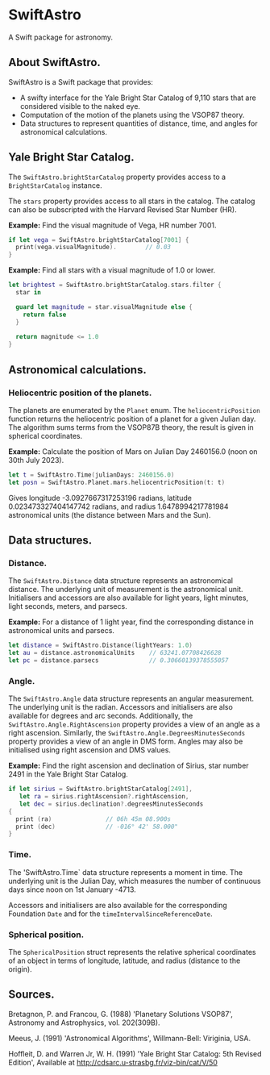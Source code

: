 # SwiftAstro

A Swift package for astronomy.

## About SwiftAstro.
SwiftAstro is a Swift package that provides:
* A swifty interface for the Yale Bright Star Catalog of 9,110 stars that are considered visible to the naked eye.
* Computation of the motion of the planets using the VSOP87 theory.
* Data structures to represent quantities of distance, time, and angles for astronomical calculations.

## Yale Bright Star Catalog.
The `SwiftAstro.brightStarCatalog` property provides access to a `BrightStarCatalog` instance.

The `stars` property provides access to all stars in the catalog. The catalog can also be subscripted with the Harvard Revised Star Number (HR).

**Example:** Find the visual magnitude of Vega, HR number 7001.

```Swift
if let vega = SwiftAstro.brightStarCatalog[7001] {
  print(vega.visualMagnitude).        // 0.03
}
```

**Example:** Find all stars with a visual magnitude of 1.0 or lower.

```Swift
let brightest = SwiftAstro.brightStarCatalog.stars.filter {
  star in

  guard let magnitude = star.visualMagnitude else {
    return false
  }
            
  return magnitude <= 1.0
}
```

## Astronomical calculations.

### Heliocentric position of the planets.
The planets are enumerated by the `Planet` enum. The `heliocentricPosition` function returns the heliocentric position of a planet for a given Julian day. The algorithm sums terms from the VSOP87B theory, the result is given in spherical coordinates.

**Example:** Calculate the position of Mars on Julian Day 2460156.0 (noon on 30th July 2023).

```Swift
let t = SwiftAstro.Time(julianDays: 2460156.0)
let posn = SwiftAstro.Planet.mars.heliocentricPosition(t: t)
```

Gives longitude -3.0927667317253196 radians, latitude 0.023473327404147742 radians, and radius 1.6478994217781984 astronomical units (the distance between Mars and the Sun).

## Data structures.

### Distance.
The `SwiftAstro.Distance` data structure represents an astronomical distance. The underlying unit of measurement is the astronomical unit. Initialisers and accessors are also available for light years, light minutes, light seconds, meters, and parsecs.

**Example:** For a distance of 1 light year, find the corresponding distance in astronomical units and parsecs.

```Swift
let distance = SwiftAstro.Distance(lightYears: 1.0)
let au = distance.astronomicalUnits    // 63241.07708426628
let pc = distance.parsecs              // 0.30660139378555057
```

### Angle.
The `SwiftAstro.Angle` data structure represents an angular measurement. The underlying unit is the radian. Accessors and initialisers are also available for degrees and arc seconds. Additionally, the `SwiftAstro.Angle.RightAscension` property provides a view of an angle as a right ascension. Similarly, the `SwiftAstro.Angle.DegreesMinutesSeconds` property provides a view of an angle in DMS form. Angles may also be initialised using right ascension and DMS values.

**Example:** Find the right ascension and declination of Sirius, star number 2491 in the Yale Bright Star Catalog.

```Swift
if let sirius = SwiftAstro.brightStarCatalog[2491],
   let ra = sirius.rightAscension?.rightAscension,
   let dec = sirius.declination?.degreesMinutesSeconds
{
  print (ra)               // 06h 45m 08.900s
  print (dec)              // -016° 42' 58.000"
}
```

### Time.
The 'SwiftAstro.Time` data structure represents a moment in time. The underlying unit is the Julian Day, which measures the number of continuous days since noon on 1st January -4713.

Accessors and initialisers are also available for the corresponding Foundation `Date` and for the `timeIntervalSinceReferenceDate`.

### Spherical position.
The `SphericalPosition` struct represents the relative spherical coordinates of an object in terms of longitude, latitude, and radius (distance to the origin).

## Sources.

Bretagnon, P. and Francou, G. (1988) 'Planetary Solutions VSOP87', Astronomy and Astrophysics, vol. 202(309B).

Meeus, J. (1991) 'Astronomical Algorithms', Willmann-Bell: Viriginia, USA.

Hoffleit, D. and Warren Jr, W. H. (1991) 'Yale Bright Star Catalog: 5th Revised Edition', Available at <http://cdsarc.u-strasbg.fr/viz-bin/cat/V/50>
